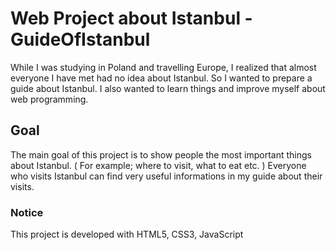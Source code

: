 # Web Project about Istanbul - GuideOfIstanbul

While I was studying in Poland and travelling Europe, I realized that almost everyone I have met had no idea about Istanbul. So I wanted to prepare a guide about Istanbul. I also wanted to learn things and improve myself about web programming. 

## Goal

The main goal of this project is to show people the most important things about Istanbul. ( For example; where to visit, what to eat etc. ) Everyone who visits Istanbul can find very useful informations in my guide about their visits.

### Notice

This project is developed with HTML5, CSS3, JavaScript
